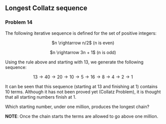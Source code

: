 ﻿## Longest Collatz sequence
### Problem 14

The following iterative sequence is defined for the set of positive integers:

<p align="center">$n \rightarrow n/2$ (n is even)</p>
<p align="center">$n \rightarrow 3n + 1$ (n is odd)</p>

Using the rule above and starting with 13, we generate the following sequence:

$$13 \rightarrow 40 \rightarrow 20 \rightarrow 10 \rightarrow 5 \rightarrow 16 \rightarrow 8 \rightarrow 4 \rightarrow 2 \rightarrow 1$$

It can be seen that this sequence (starting at 13 and finishing at 1) contains 10 terms. Although it has not been proved yet (Collatz Problem), it is thought that all starting numbers finish at 1.

Which starting number, under one million, produces the longest chain?

**NOTE**: Once the chain starts the terms are allowed to go above one million.